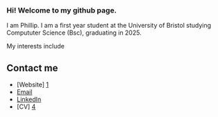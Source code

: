 ### Hi! Welcome to my github page.

I am Phillip. I am a first year student at the University of Bristol studying Compututer Science (Bsc), graduating in 2025.

My interests include 

## Contact me
 - [Website] [ 1 ]
 - [Email][ 2 ]
 - [LinkedIn][ 3 ]
 - [CV] [ 4 ]

[1]:https://phillip2654.github.io
[2]:mailto:phillip.s.w.daniel@gmail.com
[3]:https://www.linkedin.com/in/phillip-daniel-400a3923a/
[4]:https://www.google.co.uk
